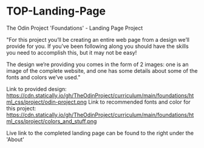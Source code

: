 # TOP-Landing-Page
The Odin Project 'Foundations' - Landing Page Project 

"For this project you’ll be creating an entire web page from a design we’ll provide for you. If you’ve been following along you should have the skills you need to accomplish this, but it may not be easy!

The design we’re providing you comes in the form of 2 images: one is an image of the complete website, and one has some details about some of the fonts and colors we’ve used."

Link to provided design: https://cdn.statically.io/gh/TheOdinProject/curriculum/main/foundations/html_css/project/odin-project.png
Link to recommended fonts and color for this project: https://cdn.statically.io/gh/TheOdinProject/curriculum/main/foundations/html_css/project/colors_and_stuff.png

Live link to the completed landing page can be found to the right under the 'About'
